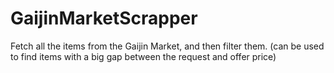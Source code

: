 # GaijinMarketScrapper
Fetch all the items from the Gaijin Market, and then filter them.
(can be used to find items with a big gap between the request and offer price)
